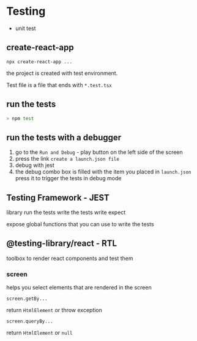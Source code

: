 # Testing

- unit test

## create-react-app

```
npx create-react-app ...
```

the project is created with test environment.

Test file is a file that ends with `*.test.tsx`

## run the tests

```bash
> npm test
```

## run the tests with a debugger

1. go to the `Run and Debug` - play button on the left side of the screen
2. press the link `create a launch.json file`
3. debug with jest
4. the debug combo box is filled with the item you placed in `launch.json` press it to trigger the tests in debug mode

## Testing Framework - JEST

library
run the tests
write the tests
write expect

expose global functions that you can use to write the tests

## @testing-library/react - RTL

toolbox to render react components and test them

### screen

helps you select elements that are rendered in the screen

```
screen.getBy...
```

return `HtmlElement` or throw exception

```
screen.queryBy...
```

return `HtmlElement` or `null`

